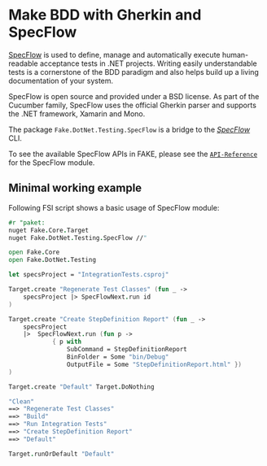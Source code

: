 # Make BDD with Gherkin and SpecFlow

[SpecFlow](http://www.specflow.org/) is used to define, manage and automatically execute human-readable acceptance tests in .NET projects. 
Writing easily understandable tests is a cornerstone of the BDD paradigm and also helps build up a living documentation of your system.

SpecFlow is open source and provided under a BSD license. As part of the Cucumber family, SpecFlow uses the official Gherkin parser 
and supports the .NET framework, Xamarin and Mono.

The package `Fake.DotNet.Testing.SpecFlow` is a bridge to the [*SpecFlow*](specflow.exe) CLI.

To see the available SpecFlow APIs in FAKE, please see the [`API-Reference`]({{root}}reference/fake-dotnet-testing-specflow.html) 
for the SpecFlow module.

## Minimal working example

Following FSI script shows a basic usage of SpecFlow module:

```fsharp
#r "paket:
nuget Fake.Core.Target
nuget Fake.DotNet.Testing.SpecFlow //"

open Fake.Core
open Fake.DotNet.Testing

let specsProject = "IntegrationTests.csproj"

Target.create "Regenerate Test Classes" (fun _ ->
    specsProject |> SpecFlowNext.run id
)

Target.create "Create StepDefinition Report" (fun _ ->
    specsProject
    |>  SpecFlowNext.run (fun p ->
            { p with 
                SubCommand = StepDefinitionReport
                BinFolder = Some "bin/Debug"
                OutputFile = Some "StepDefinitionReport.html" })
)

Target.create "Default" Target.DoNothing

"Clean"
==> "Regenerate Test Classes"
==> "Build"
==> "Run Integration Tests"
==> "Create StepDefinition Report"
==> "Default"

Target.runOrDefault "Default"
```

